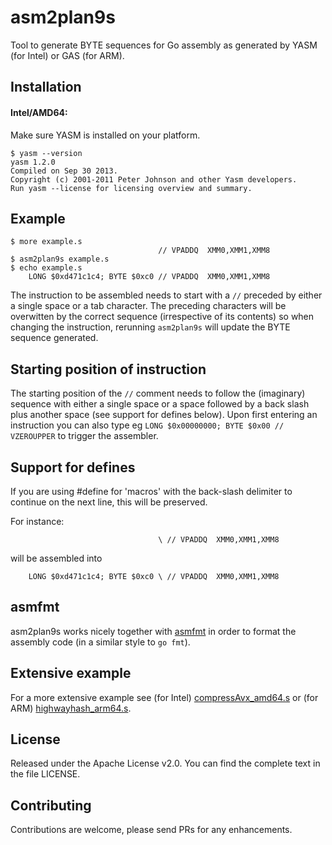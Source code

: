 
asm2plan9s
==========

Tool to generate BYTE sequences for Go assembly as generated by YASM (for Intel) or GAS (for ARM).

Installation
------------

#### Intel/AMD64:

Make sure YASM is installed on your platform.

```
$ yasm --version
yasm 1.2.0
Compiled on Sep 30 2013.
Copyright (c) 2001-2011 Peter Johnson and other Yasm developers.
Run yasm --license for licensing overview and summary.
```


Example
-------

```
$ more example.s
                                 // VPADDQ  XMM0,XMM1,XMM8
$ asm2plan9s example.s
$ echo example.s
    LONG $0xd471c1c4; BYTE $0xc0 // VPADDQ  XMM0,XMM1,XMM8
```

The instruction to be assembled needs to start with a `//` preceded by either a single space or a tab character.
The preceding characters will be overwitten by the correct sequence (irrespective of its contents) so when changing the instruction, rerunning `asm2plan9s` will update the BYTE sequence generated.

Starting position of instruction
--------------------------------

The starting position of the `//` comment needs to follow the (imaginary) sequence with either a single space or a space followed by a back slash plus another space (see support for defines below).
Upon first entering an instruction you can also type eg `LONG $0x00000000; BYTE $0x00 // VZEROUPPER` to trigger the assembler. 

Support for defines
-------------------

If you are using #define for 'macros' with the back-slash delimiter to continue on the next line, this will be preserved.

For instance:
```
                                 \ // VPADDQ  XMM0,XMM1,XMM8
```

will be assembled into

```
    LONG $0xd471c1c4; BYTE $0xc0 \ // VPADDQ  XMM0,XMM1,XMM8
```

asmfmt
------

asm2plan9s works nicely together with [asmfmt](https://github.com/klauspost/asmfmt) in order to format the assembly code (in a similar style to `go fmt`). 

Extensive example
-----------------

For a more extensive example see (for Intel) [compressAvx_amd64.s](https://github.com/minio/blake2b-simd/blob/master/compressAvx_amd64.s) or (for ARM) [highwayhash_arm64.s](https://github.com/minio/highwayhash/blob/master/highwayhash_arm64.s).

License
-------

Released under the Apache License v2.0. You can find the complete text in the file LICENSE.

Contributing
------------

Contributions are welcome, please send PRs for any enhancements.